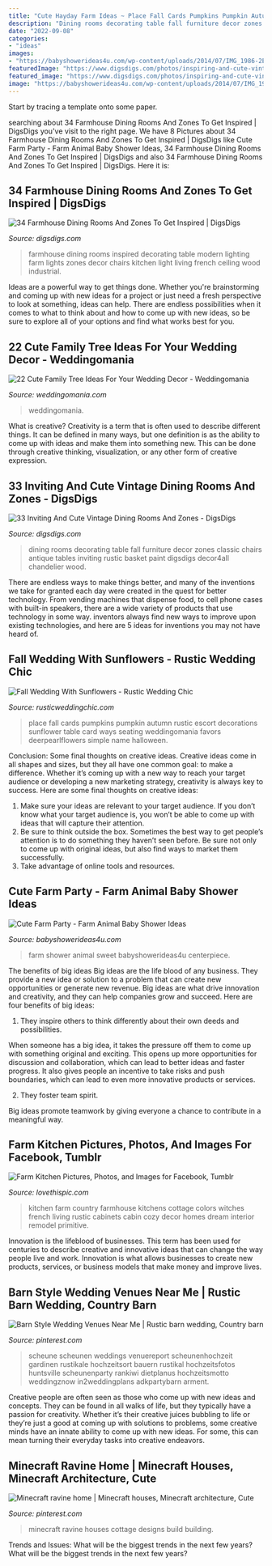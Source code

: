 ```yaml
---
title: "Cute Hayday Farm Ideas ~ Place Fall Cards Pumpkins Pumpkin Autumn Rustic Escort Decorations Sunflower Table Card Ways Seating Weddingomania Favors Deerpearlflowers Simple Name Halloween"
description: "Dining rooms decorating table fall furniture decor zones classic chairs antique tables inviting rustic basket paint digsdigs decor4all chandelier wood"
date: "2022-09-08"
categories:
- "ideas"
images:
- "https://babyshowerideas4u.com/wp-content/uploads/2014/07/IMG_1986-2E-682x1024.jpg"
featuredImage: "https://www.digsdigs.com/photos/inspiring-and-cute-vintage-dining-rooms-and-zones-16-554x774.jpg"
featured_image: "https://www.digsdigs.com/photos/inspiring-and-cute-vintage-dining-rooms-and-zones-16-554x774.jpg"
image: "https://babyshowerideas4u.com/wp-content/uploads/2014/07/IMG_1986-2E-682x1024.jpg"
---
```



Start by tracing a template onto some paper.

	

		
searching about 34 Farmhouse Dining Rooms And Zones To Get Inspired | DigsDigs you've visit to the right page. We have 8 Pictures about 34 Farmhouse Dining Rooms And Zones To Get Inspired | DigsDigs like Cute Farm Party - Farm Animal Baby Shower Ideas, 34 Farmhouse Dining Rooms And Zones To Get Inspired | DigsDigs and also 34 Farmhouse Dining Rooms And Zones To Get Inspired | DigsDigs. Here it is:
		
    
## 34 Farmhouse Dining Rooms And Zones To Get Inspired | DigsDigs

<img loading=lazy src="http://www.digsdigs.com/photos/farmhouse-dining-rooms-and-zones-to-get-inspired-11.jpg" onerror="this.onerror=null;this.src='https://tse4.mm.bing.net/th?id=OIP.0UkNeAHONNFLXa_L6zPylQHaLH&amp;pid=15.1';" alt="34 Farmhouse Dining Rooms And Zones To Get Inspired | DigsDigs">

_Source: digsdigs.com_

>farmhouse dining rooms inspired decorating table modern lighting farm lights zones decor chairs kitchen light living french ceiling wood industrial. 

	

Ideas are a powerful way to get things done. Whether you're brainstorming and coming up with new ideas for a project or just need a fresh perspective to look at something, ideas can help. There are endless possibilities when it comes to what to think about and how to come up with new ideas, so be sure to explore all of your options and find what works best for you.

    
## 22 Cute Family Tree Ideas For Your Wedding Decor - Weddingomania

<img loading=lazy src="https://i.weddingomania.com/22-Family-Tree-Ideas-For-Your-Wedding21.jpg" onerror="this.onerror=null;this.src='https://tse3.mm.bing.net/th?id=OIP.eWtj6ss8UoZhUjlALpx7lAHaJ4&amp;pid=15.1';" alt="22 Cute Family Tree Ideas For Your Wedding Decor - Weddingomania">

_Source: weddingomania.com_

>weddingomania. 

	

What is creative?
Creativity is a term that is often used to describe different things. It can be defined in many ways, but one definition is as the ability to come up with ideas and make them into something new. This can be done through creative thinking, visualization, or any other form of creative expression.

    
## 33 Inviting And Cute Vintage Dining Rooms And Zones - DigsDigs

<img loading=lazy src="https://www.digsdigs.com/photos/inspiring-and-cute-vintage-dining-rooms-and-zones-16-554x774.jpg" onerror="this.onerror=null;this.src='https://tse1.mm.bing.net/th?id=OIP.Fa-fV-wVj2lvsRwnsm7D1QHaKW&amp;pid=15.1';" alt="33 Inviting And Cute Vintage Dining Rooms And Zones - DigsDigs">

_Source: digsdigs.com_

>dining rooms decorating table fall furniture decor zones classic chairs antique tables inviting rustic basket paint digsdigs decor4all chandelier wood. 

	

There are endless ways to make things better, and many of the inventions we take for granted each day were created in the quest for better technology. From vending machines that dispense food, to cell phone cases with built-in speakers, there are a wide variety of products that use technology in some way. inventors always find new ways to improve upon existing technologies, and here are 5 ideas for inventions you may not have heard of.

    
## Fall Wedding With Sunflowers - Rustic Wedding Chic

<img loading=lazy src="http://rusticweddingchic.com/wp-content/uploads/2014/09/Mellott_Simon_Dianna_Hart_Photography_IMG1277_low-590x885.jpg" onerror="this.onerror=null;this.src='https://tse2.mm.bing.net/th?id=OIP.rPwDV_KvnKA7NWuLAz53DAHaLH&amp;pid=15.1';" alt="Fall Wedding With Sunflowers - Rustic Wedding Chic">

_Source: rusticweddingchic.com_

>place fall cards pumpkins pumpkin autumn rustic escort decorations sunflower table card ways seating weddingomania favors deerpearlflowers simple name halloween. 

	

Conclusion: Some final thoughts on creative ideas.
Creative ideas come in all shapes and sizes, but they all have one common goal: to make a difference. Whether it’s coming up with a new way to reach your target audience or developing a new marketing strategy, creativity is always key to success. Here are some final thoughts on creative ideas: 
1. Make sure your ideas are relevant to your target audience. If you don’t know what your target audience is, you won’t be able to come up with ideas that will capture their attention. 
2. Be sure to think outside the box. Sometimes the best way to get people’s attention is to do something they haven’t seen before. Be sure not only to come up with original ideas, but also find ways to market them successfully. 
3. Take advantage of online tools and resources.

    
## Cute Farm Party - Farm Animal Baby Shower Ideas

<img loading=lazy src="https://babyshowerideas4u.com/wp-content/uploads/2014/07/IMG_1986-2E-682x1024.jpg" onerror="this.onerror=null;this.src='https://tse3.mm.bing.net/th?id=OIP.f0vj9p9bol5nSjUTvbix1wHaLH&amp;pid=15.1';" alt="Cute Farm Party - Farm Animal Baby Shower Ideas">

_Source: babyshowerideas4u.com_

>farm shower animal sweet babyshowerideas4u centerpiece. 

	

The benefits of big ideas
Big ideas are the life blood of any business. They provide a new idea or solution to a problem that can create new opportunities or generate new revenue. Big ideas are what drive innovation and creativity, and they can help companies grow and succeed. Here are four benefits of big ideas:
1. They inspire others to think differently about their own deeds and possibilities.

When someone has a big idea, it takes the pressure off them to come up with something original and exciting. This opens up more opportunities for discussion and collaboration, which can lead to better ideas and faster progress. It also gives people an incentive to take risks and push boundaries, which can lead to even more innovative products or services.

2. They foster team spirit.

Big ideas promote teamwork by giving everyone a chance to contribute in a meaningful way.

    
## Farm Kitchen Pictures, Photos, And Images For Facebook, Tumblr

<img loading=lazy src="http://www.lovethispic.com/uploaded_images/115536-Farm-Kitchen.jpg" onerror="this.onerror=null;this.src='https://tse4.mm.bing.net/th?id=OIP.YVfeCvbvVN5jI9t9rJXlFAAAAA&amp;pid=15.1';" alt="Farm Kitchen Pictures, Photos, and Images for Facebook, Tumblr">

_Source: lovethispic.com_

>kitchen farm country farmhouse kitchens cottage colors witches french living rustic cabinets cabin cozy decor homes dream interior remodel primitive. 

	

Innovation is the lifeblood of businesses. This term has been used for centuries to describe creative and innovative ideas that can change the way people live and work. Innovation is what allows businesses to create new products, services, or business models that make money and improve lives.

    
## Barn Style Wedding Venues Near Me | Rustic Barn Wedding, Country Barn

<img loading=lazy src="https://i.pinimg.com/736x/2d/84/a0/2d84a088b348b451beb862352697eb7d.jpg" onerror="this.onerror=null;this.src='https://tse2.mm.bing.net/th?id=OIP.PvsNt76vHQ2uppTl7UxDygHaLF&amp;pid=15.1';" alt="Barn Style Wedding Venues Near Me | Rustic barn wedding, Country barn">

_Source: pinterest.com_

>scheune scheunen weddings venuereport scheunenhochzeit gardinen rustikale hochzeitsort bauern rustikal hochzeitsfotos huntsville scheunenparty rankiwi dietplanus hochzeitsmotto weddingznow in2weddingplans adkpartybarn arment. 

	

Creative people are often seen as those who come up with new ideas and concepts. They can be found in all walks of life, but they typically have a passion for creativity. Whether it’s their creative juices bubbling to life or they’re just a good at coming up with solutions to problems, some creative minds have an innate ability to come up with new ideas. For some, this can mean turning their everyday tasks into creative endeavors.

    
## Minecraft Ravine Home | Minecraft Houses, Minecraft Architecture, Cute

<img loading=lazy src="https://i.pinimg.com/736x/44/98/01/449801746f1a7619ea5cf647b0103435.jpg" onerror="this.onerror=null;this.src='https://tse4.mm.bing.net/th?id=OIP.hhsPMb2o7g5DVcQexMJlPwHaGu&amp;pid=15.1';" alt="Minecraft ravine home | Minecraft houses, Minecraft architecture, Cute">

_Source: pinterest.com_

>minecraft ravine houses cottage designs build building. 

	

Trends and Issues: What will be the biggest trends in the next few years?
What will be the biggest trends in the next few years?

